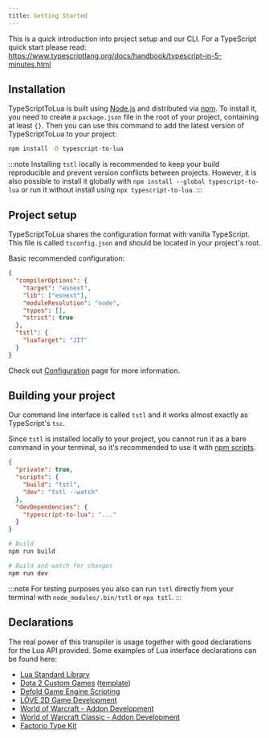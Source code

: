 ```yaml
---
title: Getting Started
---
```


This is a quick introduction into project setup and our CLI. For a TypeScript quick start please read: https://www.typescriptlang.org/docs/handbook/typescript-in-5-minutes.html

## Installation

TypeScriptToLua is built using [Node.js](https://nodejs.org/) and distributed via [npm](https://www.npmjs.com/). To install it, you need to create a `package.json` file in the root of your project, containing at least `{}`. Then you can use this command to add the latest version of TypeScriptToLua to your project:

```bash
npm install -D typescript-to-lua
```

:::note
Installing `tstl` locally is recommended to keep your build reproducible and prevent version conflicts between projects. However, it is also possible to install it globally with `npm install --global typescript-to-lua` or run it without install using `npx typescript-to-lua`.
:::

## Project setup

TypeScriptToLua shares the configuration format with vanilla TypeScript. This file is called `tsconfig.json` and should be located in your project's root.

Basic recommended configuration:

```json title=tsconfig.json
{
  "compilerOptions": {
    "target": "esnext",
    "lib": ["esnext"],
    "moduleResolution": "node",
    "types": [],
    "strict": true
  },
  "tstl": {
    "luaTarget": "JIT"
  }
}
```

Check out [Configuration](configuration.md) page for more information.

## Building your project

Our command line interface is called `tstl` and it works almost exactly as TypeScript's `tsc`.

Since `tstl` is installed locally to your project, you cannot run it as a bare command in your terminal, so it's recommended to use it with [npm scripts](https://docs.npmjs.com/misc/scripts).

```json title=package.json
{
  "private": true,
  "scripts": {
    "build": "tstl",
    "dev": "tstl --watch"
  },
  "devDependencies": {
    "typescript-to-lua": "..."
  }
}
```

```bash
# Build
npm run build

# Build and watch for changes
npm run dev
```

:::note
For testing purposes you also can run `tstl` directly from your terminal with `node_modules/.bin/tstl` or `npx tstl`.
:::

## Declarations

The real power of this transpiler is usage together with good declarations for the Lua API provided. Some examples of Lua interface declarations can be found here:

- [Lua Standard Library](https://github.com/TypeScriptToLua/lua-types)
- [Dota 2 Custom Games](https://github.com/ModDota/API/tree/master/declarations/server) ([template](https://github.com/ModDota/TypeScriptAddonTemplate))
- [Defold Game Engine Scripting](https://github.com/dasannikov/DefoldTypeScript/blob/master/defold.d.ts)
- [LÖVE 2D Game Development](https://github.com/hazzard993/love-typescript-definitions)
- [World of Warcraft - Addon Development](https://github.com/wartoshika/wow-declarations)
- [World of Warcraft Classic - Addon Development](https://github.com/wartoshika/wow-classic-declarations)
- [Factorio Type Kit](https://cdaringe.github.io/factorio-type-kit/)

